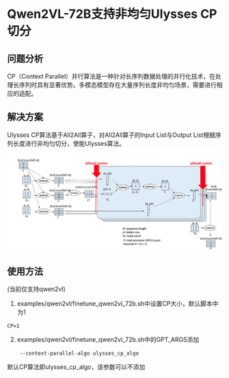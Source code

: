 # Qwen2VL-72B支持非均匀Ulysses CP切分 

## 问题分析

CP（Context Parallel）并行算法是一种针对长序列数据处理的并行化技术，在处理长序列时具有显著优势。多模态模型存在大量序列长度非均匀场景，需要进行相应的适配。

## 解决方案

Ulysses CP算法基于All2All算子，对All2All算子的Input List与Output List根据序列长度进行非均匀切分，使能Ulysses算法。
![alt text](../../sources/images/ulysses.png)


## 使用方法
(当前仅支持qwen2vl)
1. examples/qwen2vl/finetune_qwen2vl_72b.sh中设置CP大小，默认脚本中为1
```shell
CP=1
```

2. examples/qwen2vl/finetune_qwen2vl_72b.sh中的GPT_ARGS添加  
```shell
    --context-parallel-algo ulysses_cp_algo
```
默认CP算法即ulysses_cp_algo，该参数可以不添加